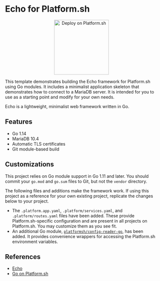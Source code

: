 # Echo for Platform.sh

<p align="center">
<a href="https://console.platform.sh/projects/create-project?template=https://raw.githubusercontent.com/platformsh/template-builder/master/templates/echo/.platform.template.yaml&utm_content=echo&utm_source=github&utm_medium=button&utm_campaign=deploy_on_platform">
    <img src="https://platform.sh/images/deploy/lg-blue.svg" alt="Deploy on Platform.sh" width="180px" />
</a>
</p>

This template demonstrates building the Echo framework for Platform.sh using Go modules.  It includes a minimalist application skeleton that demonstrates how to connect to a MariaDB server.  It is intended for you to use as a starting point and modify for your own needs.

Echo is a lightweight, minimalist web framework written in Go.

## Features

* Go 1.14
* MariaDB 10.4
* Automatic TLS certificates
* Git module-based build

## Customizations

This project relies on Go module support in Go 1.11 and later.  You should commit your `go.mod` and `go.sum` files to Git, but not the `vendor` directory.

The following files and additions make the framework work.  If using this project as a reference for your own existing project, replicate the changes below to your project.

* The `.platform.app.yaml`, `.platform/services.yaml`, and `.platform/routes.yaml` files have been added.  These provide Platform.sh-specific configuration and are present in all projects on Platform.sh.  You may customize them as you see fit.
* An additional Go module, [`platformsh/config-reader-go`](https://github.com/platformsh/config-reader-go), has been added.  It provides convenience wrappers for accessing the Platform.sh environment variables.

## References

* [Echo](https://echo.labstack.com/)
* [Go on Platform.sh](https://docs.platform.sh/languages/go.html)
